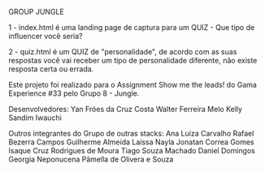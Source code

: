 GROUP JUNGLE

1 - index.html é uma landing page de captura para um QUIZ - Que tipo de influencer você seria?

2 - quiz.html é um QUIZ de "personalidade", de acordo com as suas respostas você vai receber um tipo de personalidade diferente, não existe resposta certa ou errada.

Este projeto foi realizado para o Assignment Show me the leads! do Gama Experience #33 pelo Grupo 8 - Jungle.

Desenvolvedores:
Yan Fróes da Cruz Costa
Walter Ferreira Melo
Kelly Sandim Iwauchi

Outros integrantes do Grupo de outras stacks:
Ana Luiza Carvalho
Rafael Bezerra Campos 
Guilherme Almeida
Laíssa Nayla
Jonatan Correa Gomes
Isaque Cruz Rodrigues de Moura
Tiago Souza Machado
Daniel Domingos
Georgia Neponucena 
Pâmella de Olivera e Souza
